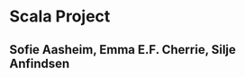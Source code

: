 # Scala Project

Sofie Aasheim, Emma E.F. Cherrie, Silje Anfindsen
----------------------------------------------------------



